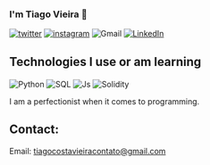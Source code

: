 
### I'm Tiago Vieira 🔬

[![twitter](https://img.shields.io/badge/Twitter-1DA1F2?style=for-the-badge&logo=twitter&logoColor=white)](https://twitter.com/Tiago_Oz)
[![instagram](https://img.shields.io/badge/Instagram-E4405F?style=for-the-badge&logo=instagram&logoColor=white)](https://www.intagram.com/tiago_cos.vieira/)
![Gmail](https://img.shields.io/badge/Gmail-D14836?style=for-the-badge&logo=gmail&logoColor=white)
[![LinkedIn](https://img.shields.io/badge/LinkedIn-0077B5?style=for-the-badge&logo=linkedin&logoColor=white)](https://www.linkedin.com/in/tiago-vieira-1672b8230/)


## Technologies I use or am learning

<div style="display: inline-block;">
  <img align="center" alt="Python" src="https://img.shields.io/badge/Python-3776AB?style=for-the-badge&logo=python&logoColor=white"/>
  <img align="center" alt="SQL" src="https://img.shields.io/badge/MySQL-00000F?style=for-the-badge&logo=mysql&logoColor=white"/>
  <img align="center" alt="Js" src="https://img.shields.io/badge/JavaScript-F7DF1E?style=for-the-badge&logo=javascript&logoColor=black"/>
  <img align="center" alt="Solidity" src="https://img.shields.io/badge/Solidity-363636?style=for-the-badge&logo=solidity&logoColor=white"/>
</div>


I am a perfectionist when it comes to programming. 

## Contact:
Email: tiagocostavieiracontato@gmail.com
